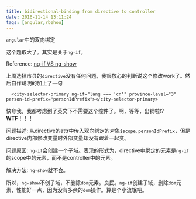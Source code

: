 ```yaml
---
title: bidirectional-binding from directive to controller
date: 2016-11-14 13:11:24
tags: [angular,rbzhou]
---
```


`angular`中的双向绑定

这个题取大了。其实是关于`ng-if`。

Reference: [ng-if VS ng-show](http://stackoverflow.com/questions/21869283/when-to-favor-ng-if-vs-ng-show-ng-hide??)

上周选择市县的`directive`没有任何问题，我很放心的判断说这个修改work了。然后自作聪明的加上了一句
```
  <city-selector-primary ng-if="lang === 'cn'" province-level="3" person-id-prefix="personIdPrefix"></city-selector-primary>
```

快夸我，我都考虑到了英文下不需要这个控件了。啊，等等，出锅啦!? __WTF__！！！

问题描述:
从directive的attr中传入双向绑定的对象`$scope.personIdPrefix`，但是directive内部修改变量时外部变量却没有跟着一起变。

问题原因:
`ng-if`会创建一个子域。表现的形式为，directive中绑定的元素是`ng-if`的scope中的元素，而不是controller中的元素。

解决方法:
`ng-show`就不会。

所以，`ng-show`不创子域，不删除`dom`元素。良民。`ng-if`创建子域，删除`dom`元素，性能好一点，因为没有多余的`dom`操作。算是个小流氓吧。


